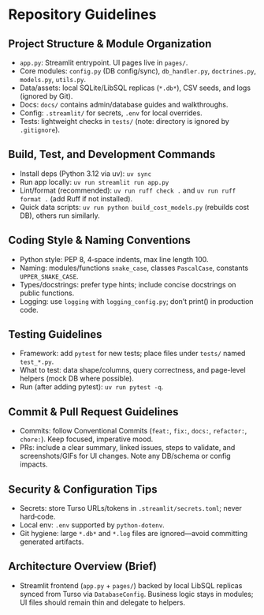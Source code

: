 # Repository Guidelines

## Project Structure & Module Organization
- `app.py`: Streamlit entrypoint. UI pages live in `pages/`.
- Core modules: `config.py` (DB config/sync), `db_handler.py`, `doctrines.py`, `models.py`, `utils.py`.
- Data/assets: local SQLite/LibSQL replicas (`*.db*`), CSV seeds, and logs (ignored by Git).
- Docs: `docs/` contains admin/database guides and walkthroughs.
- Config: `.streamlit/` for secrets, `.env` for local overrides.
- Tests: lightweight checks in `tests/` (note: directory is ignored by `.gitignore`).

## Build, Test, and Development Commands
- Install deps (Python 3.12 via uv): `uv sync`
- Run app locally: `uv run streamlit run app.py`
- Lint/format (recommended): `uv run ruff check .` and `uv run ruff format .` (add Ruff if not installed).
- Quick data scripts: `uv run python build_cost_models.py` (rebuilds cost DB), others run similarly.

## Coding Style & Naming Conventions
- Python style: PEP 8, 4‑space indents, max line length 100.
- Naming: modules/functions `snake_case`, classes `PascalCase`, constants `UPPER_SNAKE_CASE`.
- Types/docstrings: prefer type hints; include concise docstrings on public functions.
- Logging: use `logging` with `logging_config.py`; don’t print() in production code.

## Testing Guidelines
- Framework: add `pytest` for new tests; place files under `tests/` named `test_*.py`.
- What to test: data shape/columns, query correctness, and page-level helpers (mock DB where possible).
- Run (after adding pytest): `uv run pytest -q`.

## Commit & Pull Request Guidelines
- Commits: follow Conventional Commits (`feat:`, `fix:`, `docs:`, `refactor:`, `chore:`). Keep focused, imperative mood.
- PRs: include a clear summary, linked issues, steps to validate, and screenshots/GIFs for UI changes. Note any DB/schema or config impacts.

## Security & Configuration Tips
- Secrets: store Turso URLs/tokens in `.streamlit/secrets.toml`; never hard‑code.
- Local env: `.env` supported by `python-dotenv`.
- Git hygiene: large `*.db*` and `*.log` files are ignored—avoid committing generated artifacts.

## Architecture Overview (Brief)
- Streamlit frontend (`app.py` + `pages/`) backed by local LibSQL replicas synced from Turso via `DatabaseConfig`. Business logic stays in modules; UI files should remain thin and delegate to helpers.

